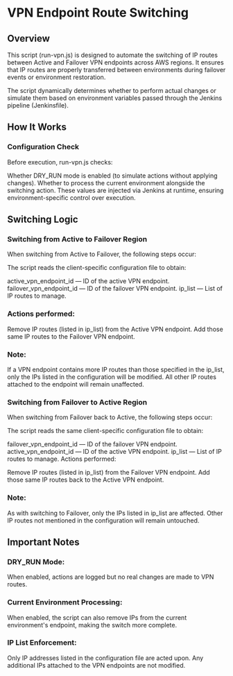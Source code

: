 # VPN Endpoint Route Switching

## Overview
This script (run-vpn.js) is designed to automate the switching of IP routes between Active and Failover VPN endpoints across AWS regions. It ensures that IP routes are properly transferred between environments during failover events or environment restoration.

The script dynamically determines whether to perform actual changes or simulate them based on environment variables passed through the Jenkins pipeline (Jenkinsfile).

## How It Works
### Configuration Check
Before execution, run-vpn.js checks:

Whether DRY_RUN mode is enabled (to simulate actions without applying changes).
Whether to process the current environment alongside the switching action.
These values are injected via Jenkins at runtime, ensuring environment-specific control over execution.

## Switching Logic
### Switching from Active to Failover Region
When switching from Active to Failover, the following steps occur:

The script reads the client-specific configuration file to obtain:

active_vpn_endpoint_id — ID of the active VPN endpoint.
failover_vpn_endpoint_id — ID of the failover VPN endpoint.
ip_list — List of IP routes to manage.
### Actions performed:

Remove IP routes (listed in ip_list) from the Active VPN endpoint.
Add those same IP routes to the Failover VPN endpoint.

### Note:

If a VPN endpoint contains more IP routes than those specified in the ip_list, only the IPs listed in the configuration will be modified.
All other IP routes attached to the endpoint will remain unaffected.

### Switching from Failover to Active Region
When switching from Failover back to Active, the following steps occur:

The script reads the same client-specific configuration file to obtain:

failover_vpn_endpoint_id — ID of the failover VPN endpoint.
active_vpn_endpoint_id — ID of the active VPN endpoint.
ip_list — List of IP routes to manage.
Actions performed:

Remove IP routes (listed in ip_list) from the Failover VPN endpoint.
Add those same IP routes back to the Active VPN endpoint.

### Note:

As with switching to Failover, only the IPs listed in ip_list are affected.
Other IP routes not mentioned in the configuration will remain untouched.

## Important Notes

### DRY_RUN Mode: 
When enabled, actions are logged but no real changes are made to VPN routes.

### Current Environment Processing: 
When enabled, the script can also remove IPs from the current environment's endpoint, making the switch more complete.

### IP List Enforcement: 
Only IP addresses listed in the configuration file are acted upon. Any additional IPs attached to the VPN endpoints are not modified.
